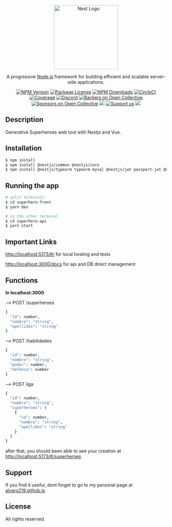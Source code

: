 <p align="center">
  <a href="http://nestjs.com/" target="blank"><img src="https://nestjs.com/img/logo-small.svg" width="200" alt="Nest Logo" /></a>
</p>

[circleci-image]: https://img.shields.io/circleci/build/github/nestjs/nest/master?token=abc123def456
[circleci-url]: https://circleci.com/gh/nestjs/nest

  <p align="center">A progressive <a href="http://nodejs.org" target="_blank">Node.js</a> framework for building efficient and scalable server-side applications.</p>
    <p align="center">
<a href="https://www.npmjs.com/~nestjscore" target="_blank"><img src="https://img.shields.io/npm/v/@nestjs/core.svg" alt="NPM Version" /></a>
<a href="https://www.npmjs.com/~nestjscore" target="_blank"><img src="https://img.shields.io/npm/l/@nestjs/core.svg" alt="Package License" /></a>
<a href="https://www.npmjs.com/~nestjscore" target="_blank"><img src="https://img.shields.io/npm/dm/@nestjs/common.svg" alt="NPM Downloads" /></a>
<a href="https://circleci.com/gh/nestjs/nest" target="_blank"><img src="https://img.shields.io/circleci/build/github/nestjs/nest/master" alt="CircleCI" /></a>
<a href="https://coveralls.io/github/nestjs/nest?branch=master" target="_blank"><img src="https://coveralls.io/repos/github/nestjs/nest/badge.svg?branch=master#9" alt="Coverage" /></a>
<a href="https://discord.gg/G7Qnnhy" target="_blank"><img src="https://img.shields.io/badge/discord-online-brightgreen.svg" alt="Discord"/></a>
<a href="https://opencollective.com/nest#backer" target="_blank"><img src="https://opencollective.com/nest/backers/badge.svg" alt="Backers on Open Collective" /></a>
<a href="https://opencollective.com/nest#sponsor" target="_blank"><img src="https://opencollective.com/nest/sponsors/badge.svg" alt="Sponsors on Open Collective" /></a>
  <a href="https://paypal.me/kamilmysliwiec" target="_blank"><img src="https://img.shields.io/badge/Donate-PayPal-ff3f59.svg"/></a>
    <a href="https://opencollective.com/nest#sponsor"  target="_blank"><img src="https://img.shields.io/badge/Support%20us-Open%20Collective-41B883.svg" alt="Support us"></a>
  <a href="https://twitter.com/nestframework" target="_blank"><img src="https://img.shields.io/twitter/follow/nestframework.svg?style=social&label=Follow"></a>
</p>
  <!--[![Backers on Open Collective](https://opencollective.com/nest/backers/badge.svg)](https://opencollective.com/nest#backer)
  [![Sponsors on Open Collective](https://opencollective.com/nest/sponsors/badge.svg)](https://opencollective.com/nest#sponsor)-->

## Description

Generative Superheroes web tool with Nestjs and Vue.

## Installation

```bash
$ npm install
$ npm install @nestjs/common @nestjs/core
$ npm install @nestjs/typeorm typeorm mysql @nestjs/jwt passport-jwt @nestjs/passport passport bcryptjs
```

## Running the app

```bash
# split terminals
$ cd superhero-front
$ yarn dev

# in the other terminal
$ cd superhero-api
$ yarn start
```

## Important Links
[http://localhost:5173/#/](http://localhost:5173/#/) for local hosting and tests

[http://localhost:3000/docs](http://localhost:3000/docs) for api and DB direct management

## Functions
**In localhost:3000**

--> POST /superheroes
```bash
{
  "id": number,
  "nombre": "string",
  "apellidos": "string"
}
```

--> POST /habilidades
```bash
{
  "id": number,
  "nombre": "string",
  "poder": number,
  "defensa": number
}
```

--> POST liga
```bash
{
  "id": number,
  "nombre": "string",
  "superheroes": [
    {
      "id": number,
      "nombre": "string",
      "apellidos": "string"
    }
  ]
}
```
after that, you should been able to see your creation at [http://localhost:5173/#/superheroes](http://localhost:5173/#/superheroes)

## Support

If you find it useful, dont forget to go to my personal page at [alvaro219.github.io](https://alvaro219.github.io)


## License

All rights reserved.
